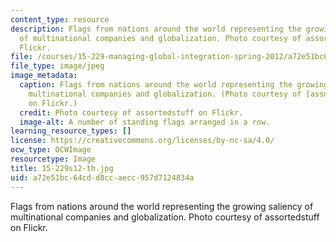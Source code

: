 ```yaml
---
content_type: resource
description: Flags from nations around the world representing the growing saliency
  of multinational companies and globalization. Photo courtesy of assortedstuff on
  Flickr.
file: /courses/15-229-managing-global-integration-spring-2012/a72e51bc64cdd8ccaecc957d7124834a_15-229s12-th.jpg
file_type: image/jpeg
image_metadata:
  caption: Flags from nations around the world representing the growing saliency of
    multinational companies and globalization. (Photo courtesy of [assortedstuff](http://www.flickr.com/photos/assortedstuff/7075229683/)
    on Flickr.)
  credit: Photo courtesy of assortedstuff on Flickr.
  image-alt: A number of standing flags arranged in a row.
learning_resource_types: []
license: https://creativecommons.org/licenses/by-nc-sa/4.0/
ocw_type: OCWImage
resourcetype: Image
title: 15-229s12-th.jpg
uid: a72e51bc-64cd-d8cc-aecc-957d7124834a
---
```

Flags from nations around the world representing the growing saliency of multinational companies and globalization. Photo courtesy of assortedstuff on Flickr.